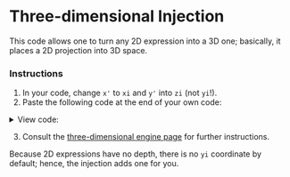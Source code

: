 # Three-dimensional Injection

This code allows one to turn any 2D expression into a 3D one; basically, it places a 2D projection into 3D space.

### Instructions

1. In your code, change `x'` to `xi` and `y'` into `zi` (not `yi`!).
2. Paste the following code at the end of your own code:

<details>
  <summary>View code:</summary>
  
```

yi = 0;

######################## Angles ###########################

#Specify order of rotation application: (Ex: xi, yi, zi)

d1 = zi; d2 = xi; d3 = yi;

r1 = 0;  # Rotation around d1 axis

r2 = 0;  # Rotation around d2 axis

r3 = 0;  # Rotation around d3 axis

####################### Parameters ########################

proj = 0;   #0 for perspective, 1 for parallel

#0 has foreshortening (realism), 1 retains parallelism

d = 10;     #Distance from projection (perspective only)

zoom = 30;  #Size of projection

h = 0;

v = 1;

s = 1;

######## Calculations (don't worry about these) ###########

a1 = d2*cos(r1)-d3*sin(r1); a2 = d2*sin(r1)+d3*cos(r1);
b1 = d1*cos(r2)-a2*sin(r2); b2 = d1*sin(r2)+a2*cos(r2);
c1 = a1*cos(r3)-b1*sin(r3); b3 = a1*sin(r3)+b1*cos(r3);
x' = zoom*c1*if(proj,1,(d/(d+b3)));  #Horizontal output
y' = zoom*b2*if(proj,1,(d/(d+b3)));  #Vertical output

#####################3D by Chrnan6710######################

```

</details>

3. Consult the [three-dimensional engine page](3dengine.md) for further instructions.

Because 2D expressions have no depth, there is no `yi` coordinate by default; hence, the injection adds one for you.
